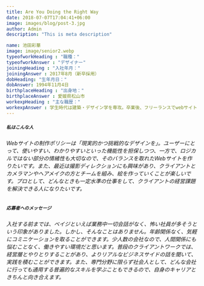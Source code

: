 ```yaml
---
title: Are You Doing the Right Way
date: 2018-07-07T17:04:41+06:00
image: images/blog/post-3.jpg
author: Admin
description: "This is meta description"

name: 池田彩華
image: image/senior2.webp
typeofworkHeading : "職種："
typeofworkAnswer : "デザイナー"
joiningHeading : "入社年月："
joiningAnswer : 2017年8月（新卒採用）
dobHeading: "生年月日："
dobAnswer: 1994年11月4日
birthplaceHeading : "出身地："
birthplaceAnswer : 愛媛県松山市
workexpHeading : "主な職歴："
workexpAnswer : 学生時代は建築・デザイン学を専攻。卒業後、フリーランスでwebサイトなどのデザイン業務を経験した後、ベイジへ入社。 
---
```


##### **`私はこんな人`**

###### Webサイトの制作ポリシーは「現実的かつ挑戦的なデザインを」。ユーザーにとって、使いやすい、わかりやすいといった機能性を担保しつつ、一方で、ロジカルではない部分の情緒性も大切なので、そのバランスを取れたWebサイトを作りたいです。また、最近は撮影ディレクションにも興味があり、クライアントとカメラマンやヘアメイクの方とチームを組み、絵を作っていくことが楽しいです。プロとして、どんなときも一定水準の仕事をして、クライアントの経営課題を解決できる人になりたいです。

##### **`応募者へのメッセージ`**

###### 入社する前までは、ベイジといえば業務中一切会話がなく、怖い社員が多そうという印象がありました。しかし、そんなことはありません。年齢関係なく、気軽にコミニケーションを取ることができます。少人数の会社なので、人間関係にも悩むことなく、働きやすい環境だと思います。普段のクライアントワークでは、経営層とやりとりすることがあり、よりリアルなビジネスサイドの話を聞いて、実践を積むことができます。また、専門分野に限らず社会人として、どんな会社に行っても通用する普遍的なスキルを学ぶこともできるので、自身のキャリアときちんと向き合えます。
&nbsp;